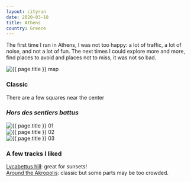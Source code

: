 ```yaml
---
layout: cityrun
date: 2020-03-18
title: Athens
country: Greece
---
```


The first time I ran in Athens, I was not too happy: a lot of traffic, a lot of noise, and not a lot of fun. The next times I could explore more and more, find places to avoid and places not to miss, it was not so bad.

<img src="{{ site.url }}/figures/run/{{ page.title }}Map.jpg" class="img-responsive" alt="{{ page.title }} map">

### <i class="fas fa-shoe-prints"></i> Classic

There are a few squares near the center

### <i class="fas fa-map-signs"></i> _Hors des sentiers battus_



<div class="row">
    <div class="col-lg-4">
        <img src="{{ site.url }}/figures/run/{{ page.title }}01.JPG" class="img-responsive" alt="{{ page.title }} 01">
    </div>
    <div class="col-lg-4">
        <img src="{{ site.url }}/figures/run/{{ page.title }}02.JPG" class="img-responsive" alt="{{ page.title }} 02">
    </div>
    <div class="col-lg-4">
        <img src="{{ site.url }}/figures/run/{{ page.title }}03.JPG" class="img-responsive" alt="{{ page.title }} 03">
    </div>

</div>


### <i class="fas fa-star"></i> A few tracks I liked

[<i class="fas fa-link"></i> Lycabettus hill](https://www.wikiloc.com/running-trails/athens-lycabettus-20489376): great for sunsets!        
[<i class="fas fa-link"></i> Around the Akropolis](https://www.wikiloc.com/running-trails/athens-around-the-acropolis-20489404): classic but some parts may be too crowded.

